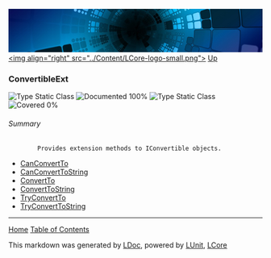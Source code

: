 ![](../Content/LCore-banner-small.png "")
[&lt;img align=&quot;right&quot; src=&quot;../Content/LCore-logo-small.png&quot;&gt;](../../README.md)
[Up](../L.md)

### ConvertibleExt
![Type Static Class](http://b.repl.ca/v1/Type-Static%20Class-lightgrey.png "") ![Documented 100%](http://b.repl.ca/v1/Documented-100%25-brightgreen.png "")
![Type Static Class](http://b.repl.ca/v1/Type-Static%20Class-lightgrey.png "") ![Covered 0%](http://b.repl.ca/v1/Covered-0%25-red.png "")

###### Summary

            Provides extension methods to IConvertible objects.
            
 - [CanConvertTo](ConvertibleExt_CanConvertTo.md)
 - [CanConvertToString](ConvertibleExt_CanConvertToString.md)
 - [ConvertTo](ConvertibleExt_ConvertTo.md)
 - [ConvertToString](ConvertibleExt_ConvertToString.md)
 - [TryConvertTo](ConvertibleExt_TryConvertTo.md)
 - [TryConvertToString](ConvertibleExt_TryConvertToString.md)



---

[Home](../../README.md) [Table of Contents](../../TableOfContents.md)

This markdown was generated by [LDoc](https://github.com/CodeSingularity/LDoc), powered by [LUnit](https://github.com/CodeSingularity/LUnit), [LCore](https://github.com/CodeSingularity/LCore)
